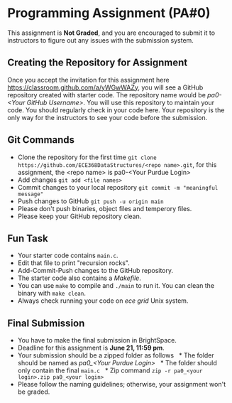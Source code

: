 # Programming Assignment (PA#0)

This assignment is **Not Graded**, and you are encouraged to submit it to instructors to figure out any issues with the submission system.

## Creating the Repository for Assignment

Once you accept the invitation for this assignment here <https://classroom.github.com/a/yWGwWAZy>, you will see a GitHub repository created with starter code.
The repository name would be *pa0-\<Your GitHub Username\>*.
You will use this repository to maintain your code. You should regularly check in your code here.
Your repository is the only way for the instructors to see your code before the submission.

## Git Commands

* Clone the repository for the first time `git clone https://github.com/ECE368DataStructures/<repo name>.git`, for this assignment, the \<repo name\> is pa0-\<Your Purdue Login\>
* Add changes `git add <file names>`
* Commit changes to your local repository `git commit -m "meaningful message"`
* Push changes to GitHub `git push -u origin main`
* Please don't push binaries, object files and temperory files. 
* Please keep your GitHub repository clean.

## Fun Task

* Your starter code contains `main.c`. 
* Edit that file to print "recursion rocks". 
* Add-Commit-Push changes to the GitHub repository.
* The starter code also contains a _Makefile_. 
* You can use `make` to compile and `./main` to run it. You can clean the binary with `make clean`.
* Always check running your code on *ece grid* Unix system.

## Final Submission

* You have to make the final submission in BrightSpace. 
* Deadline for this assignment is **June 21, 11:59 pm**. 
* Your submission should be a zipped folder as follows
  * The folder should be named as *pa0_\<Your Purdue Login\>*
  * The folder should only contain the final `main.c`
  * Zip command `zip -r pa0_<your login>.zip pa0_<your login>`
* Please follow the naming guidelines; otherwise, your assignment won't be graded.
